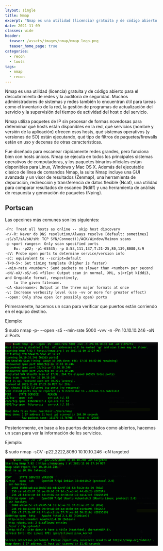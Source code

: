 ```yaml
---
layout: single
title: Nmap
excerpt: "Nmap es una utilidad (licencia) gratuita y de código abierto para el descubrimiento de redes y la auditoría de seguridad. Muchos administradores de sistemas y redes también lo encuentran útil para tareas como el inventario de la red, la gestión de programas de actualización del servicio y la supervisión del tiempo de actividad del host o del servicio. Nmap utiliza paquetes de IP sin procesar de formas novedosas para determinar qué hosts están disponibles en la red, qué servicios (nombre y versión de la aplicación) ofrecen esos hosts, qué sistemas operativos (y versiones de SO) están ejecutando, qué tipo de filtros de paquetes/firewalls están en uso y decenas de otras características. Fue diseñado para escanear rápidamente redes grandes, pero funciona bien con hosts únicos. Nmap se ejecuta en todos los principales sistemas operativos de computadoras, y los paquetes binarios oficiales están disponibles para Linux, Windows y Mac OS X. Además del ejecutable clásico de línea de comandos Nmap, la suite Nmap incluye una GUI avanzada y un visor de resultados (Zenmap), una herramienta de depuración, redirección y transferencia de datos flexible (Ncat), una utilidad para comparar resultados de escaneo (Ndiff) y una herramienta de análisis de respuesta y generación de paquetes (Nping)."
date: 2021-11-09
classes: wide
header:
  teaser: /assets/images/nmap/nmap_logo.png
  teaser_home_page: true
categories:
  - recon
  - tools
tags:  
  - nmap
  - recon
---
```


Nmap es una utilidad (licencia) gratuita y de código abierto para el descubrimiento de redes y la auditoría de seguridad. Muchos administradores de sistemas y redes también lo encuentran útil para tareas como el inventario de la red, la gestión de programas de actualización del servicio y la supervisión del tiempo de actividad del host o del servicio. 

Nmap utiliza paquetes de IP sin procesar de formas novedosas para determinar qué hosts están disponibles en la red, qué servicios (nombre y versión de la aplicación) ofrecen esos hosts, qué sistemas operativos (y versiones de SO) están ejecutando, qué tipo de filtros de paquetes/firewalls están en uso y decenas de otras características.

Fue diseñado para escanear rápidamente redes grandes, pero funciona bien con hosts únicos. Nmap se ejecuta en todos los principales sistemas operativos de computadoras, y los paquetes binarios oficiales están disponibles para Linux, Windows y Mac OS X. Además del ejecutable clásico de línea de comandos Nmap, la suite Nmap incluye una GUI avanzada y un visor de resultados (Zenmap), una herramienta de depuración, redirección y transferencia de datos flexible (Ncat), una utilidad para comparar resultados de escaneo (Ndiff) y una herramienta de análisis de respuesta y generación de paquetes (Nping).

## Portscan

Las opcoines más comunes son los siguientes:

```
-Pn: Treat all hosts as online -- skip host discovery
-n/-R: Never do DNS resolution/Always resolve [default: sometimes]
-sS/sT/sA/sW/sM: TCP SYN/Connect()/ACK/Window/Maimon scans
-p <port ranges>: Only scan specified ports
    Ex: -p22; -p1-65535; -p U:53,111,137,T:21-25,80,139,8080,S:9
-sV: Probe open ports to determine service/version info
-sC: equivalent to --script=default
-T<0-5>: Set timing template (higher is faster)
--min-rate <number>: Send packets no slower than <number> per second
-oN/-oX/-oS/-oG <file>: Output scan in normal, XML, s|<rIpt kIddi3, and Grepable format, respectively, 
    to the given filename.
-oA <basename>: Output in the three major formats at once
-v: Increase verbosity level (use -vv or more for greater effect)
--open: Only show open (or possibly open) ports
```

Primeramente, hacemos un scan para verificar que puertos están corriendo en el equipo destino.

Ejemplo:

$ sudo nmap -p- --open -sS --min-rate 5000 -vvv -n -Pn 10.10.10.246 -oN allPorts

![](/assets/images/nmap/first-scan.png)

Posteriormente, en base a los puertos detectados como abiertos, hacemos un scan para ver la información de los servicios.

Ejemplo:

$ sudo nmap -sCV -p22,2222,8080 10.10.10.246 -oN targeted

![](/assets/images/nmap/second-scan.png)
